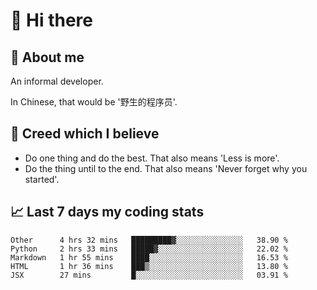 # 👋 Hi there

## :speech_balloon: About me

An informal developer.

In Chinese, that would be '野生的程序员'.

## :see_no_evil: Creed which I believe

- Do one thing and do the best. That also means 'Less is more'.
- Do the thing until to the end. That also means 'Never forget why you started'.

## :chart_with_upwards_trend: Last 7 days my coding stats

<!--START_SECTION:waka-->
```text
Other      4 hrs 32 mins   █████████▓░░░░░░░░░░░░░░░   38.90 % 
Python     2 hrs 33 mins   █████▓░░░░░░░░░░░░░░░░░░░   22.02 % 
Markdown   1 hr 55 mins    ████░░░░░░░░░░░░░░░░░░░░░   16.53 % 
HTML       1 hr 36 mins    ███▒░░░░░░░░░░░░░░░░░░░░░   13.80 % 
JSX        27 mins         █░░░░░░░░░░░░░░░░░░░░░░░░   03.91 % 
```
<!--END_SECTION:waka-->
